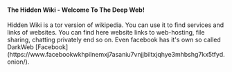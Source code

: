 <h4>
The Hidden Wiki - Welcome To The Deep Web!
</h4>

<p>
Hidden Wiki is a tor version of wikipedia.  You can use it  to find services and links of websites.
You can find here website links to web-hosting, file sharing, chatting privately end so on.
Even facebook has it's own so called DarkWeb [Facebook](https://www.facebookwkhpilnemxj7asaniu7vnjjbiltxjqhye3mhbshg7kx5tfyd.onion/).
</p>

